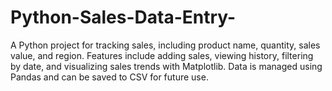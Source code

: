 # Python-Sales-Data-Entry-
A Python project for tracking sales, including product name, quantity, sales value, and region. Features include adding sales, viewing history, filtering by date, and visualizing sales trends with Matplotlib. Data is managed using Pandas and can be saved to CSV for future use.
